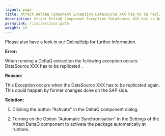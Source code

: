 ```yaml
---
layout: page
title: Xtract DeltaQ Component Exception DataSource XXX has to be replicated
description: Xtract DeltaQ Component Exception DataSource XXX has to be replicated
permalink: /:collection/:path
weight: 15
---
```


Please also have a look in our [OnlineHelp](https://help.theobald-software.com/en/) for further information.

**Error:**

When running a DeltaQ extraction the following exception occurs: DataSource XXX has to be replicated . 

**Reason:**

This Exception occurs when the DataSource XXX has to be replicated again. This could happen by former changes done on the SAP side.

**Solution:**

1. Clicking the button "Activate" in the DeltaQ component dialog.

2. Turning on the Option "Automatic Synchronisation" in the Settings of the Xtract DeltaQ component to activate the package automatically at runtime.